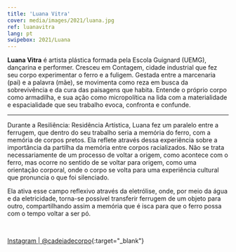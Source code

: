 ```yaml
---
title: 'Luana Vitra'
cover: media/images/2021/luana.jpg
ref: luanavitra
lang: pt
swipebox: 2021/Luana
---
```


**Luana Vitra** é artista plástica formada pela Escola Guignard (UEMG), dançarina e performer. Cresceu em Contagem, cidade industrial que fez seu corpo experimentar o ferro e a fuligem. Gestada entre a marcenaria (pai) e a palavra (mãe), se movimenta como reza em busca da sobrevivência e da cura das paisagens que habita. Entende o próprio corpo como armadilha, e sua ação como micropolítica na lida com a materialidade e espacialidade que seu trabalho evoca, confronta e confunde.

---

Durante a Resiliência: Residência Artística, Luana fez um paralelo entre a ferrugem, que dentro do seu trabalho seria a memória do ferro, com a memória de corpos pretos. Ela reflete através dessa experiência sobre a importância da partilha da memória entre corpos racializados. Não se trata necessariamente de um processo de voltar a origem, como acontece com o ferro, mas ocorre no sentido de se voltar para origem, como uma orientação corporal, onde o corpo se volta para uma experiência cultural que pronuncia o que foi silenciado.

Ela ativa esse campo reflexivo através da eletrólise, onde, por meio da água e da eletricidade, torna-se possível transferir ferrugem de um objeto para outro, compartilhando assim a memória que é isca para que o ferro possa com o tempo voltar a ser pó.

<br>


[Instagram | @cadeiadecorpo](https://www.instagram.com/cadeiadecorpo/){:target="_blank"}
⠀

